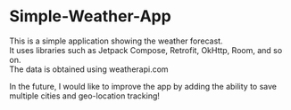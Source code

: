 # Simple-Weather-App
This is a simple application showing the weather forecast.  
It uses libraries such as Jetpack Compose, Retrofit, OkHttp, Room, and so on.  
The data is obtained using weatherapi.com  

In the future, I would like to improve the app by adding the ability to save multiple cities and geo-location tracking!
